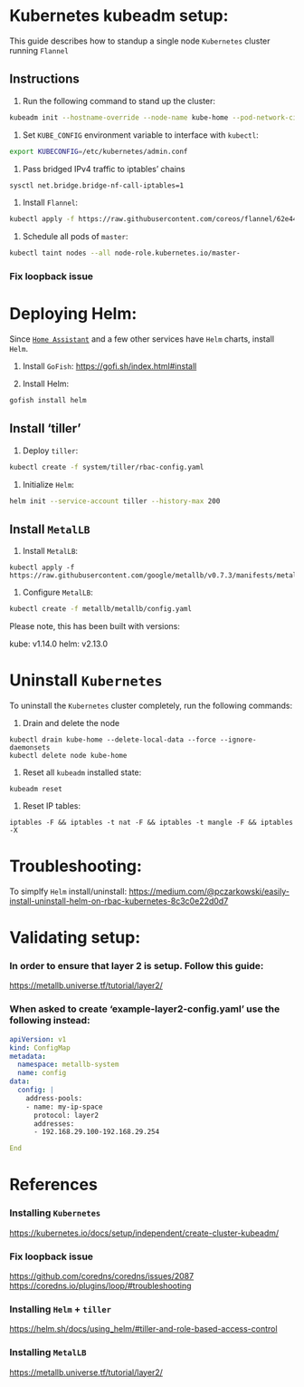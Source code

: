 # Kubernetes kubeadm setup:
This guide describes how to standup a single node `Kubernetes` cluster running `Flannel`

## Instructions
1) Run the following command to stand up the cluster:
```bash
kubeadm init --hostname-override --node-name kube-home --pod-network-cidr=10.244.0.0/16
```

1) Set `KUBE_CONFIG` environment variable to interface with `kubectl`:
```bash
export KUBECONFIG=/etc/kubernetes/admin.conf
```

1) Pass bridged IPv4 traffic to iptables’ chains
```bash
sysctl net.bridge.bridge-nf-call-iptables=1
```

1) Install `Flannel`:
```bash
kubectl apply -f https://raw.githubusercontent.com/coreos/flannel/62e44c867a2846fefb68bd5f178daf4da3095ccb/Documentation/kube-flannel.yml
```

1) Schedule all pods of `master`:
```bash
kubectl taint nodes --all node-role.kubernetes.io/master-
```

### Fix loopback issue

# Deploying Helm:
Since [`Home Assistant`](https://www.home-assistant.io/) and a few other services have `Helm` charts, install `Helm`.

1) Install `GoFish`:
https://gofi.sh/index.html#install

1) Install Helm:

```bash
gofish install helm
```

## Install ‘tiller’

1) Deploy `tiller`:
```bash
kubectl create -f system/tiller/rbac-config.yaml
```

1) Initialize `Helm`:
```bash
helm init --service-account tiller --history-max 200
```

## Install `MetalLB`

1) Install `MetalLB`:
```
kubectl apply -f https://raw.githubusercontent.com/google/metallb/v0.7.3/manifests/metallb.yaml
```

1) Configure `MetalLB`:
```bash
kubectl create -f metallb/metallb/config.yaml
```

Please note, this has been built with versions:

kube: v1.14.0
helm: v2.13.0

# Uninstall `Kubernetes`
To uninstall the `Kubernetes` cluster completely, run the following commands:

1) Drain and delete the node
```
kubectl drain kube-home --delete-local-data --force --ignore-daemonsets
kubectl delete node kube-home
```

1) Reset all `kubeadm` installed state:
```
kubeadm reset
```

1) Reset IP tables:
```
iptables -F && iptables -t nat -F && iptables -t mangle -F && iptables -X
```

# Troubleshooting:

To simplfy `Helm` install/uninstall:
https://medium.com/@pczarkowski/easily-install-uninstall-helm-on-rbac-kubernetes-8c3c0e22d0d7

# Validating setup:
### In order to ensure that layer 2 is setup. Follow this guide:
https://metallb.universe.tf/tutorial/layer2/

### When asked to create ‘example-layer2-config.yaml’ use the following instead:

```yaml
apiVersion: v1
kind: ConfigMap
metadata:
  namespace: metallb-system
  name: config
data:
  config: |
    address-pools:
    - name: my-ip-space
      protocol: layer2
      addresses:
      - 192.168.29.100-192.168.29.254

End
```

# References

### Installing `Kubernetes`
https://kubernetes.io/docs/setup/independent/create-cluster-kubeadm/

### Fix loopback issue
https://github.com/coredns/coredns/issues/2087
https://coredns.io/plugins/loop/#troubleshooting

### Installing `Helm` + `tiller`
https://helm.sh/docs/using_helm/#tiller-and-role-based-access-control

### Installing `MetalLB`
https://metallb.universe.tf/tutorial/layer2/
